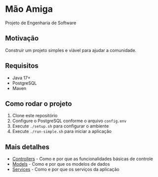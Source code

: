 # Mão Amiga

Projeto de Engenharia de Software

## Motivação

Construir um projeto simples e viável para ajudar a comunidade.

## Requisitos

- Java 17+
- PostgreSQL
- Maven

## Como rodar o projeto

1. Clone este repositório
2. Configure o PostgreSQL conforme o arquivo `config.env`
3. Execute `./setup.sh` para configurar o ambiente
4. Execute `./run-simple.sh` para iniciar a aplicação

## Mais detalhes

- [Controllers](CONTROLLERS_DOCS.md) - Como e por que as funcionalidades básicas de controle
- [Models](MODELS_DOCS.md) - Como e por que os modelos de dados
- [Services](SERVICES_DOCS.md) - Como e por que os serviços da aplicação
